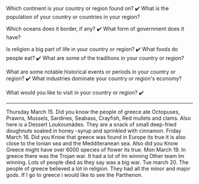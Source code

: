 Which continent is your country or region found on?
✔️
What is the population of your country or countries in your region?

Which oceans does it border, if any?
✔️
What form of government does it have?

Is religion a big part of life in your country or region?
✔️
What foods do people eat?
✔️
What are some of the traditions in your country or region?

What are some notable historical events or periods in your country or region?
✔️
What industries dominate your country or region's economy?

What would you like to visit in your country or region?
✔️
***

Thursday March 15. Did you know the people of greece ate Octopuses, Prawns, Mussels, Sardines, Seabass, Crayfish, Red mullets and clams. Also here is a Dessert Loukoumádes. They are a snack of small deep-fried doughnuts soaked in honey -syrup and sprinkled with cinnamon.
Friday March 16. Did you Know that greece was found in Europe its true it is also close to the Ionian sea and the Medditeranean sea. Also did you Know Greece might have over 6000 species of flower its true. 
Mon March 19. In greece there was the Trojan war. It had a lot of Im winning Other team Im winning. Lots of people died as they say was a big war.
Tue march 20. The people of greece believed a lot in religion. They had all the minor and major gods. If I go to greece i would like to see the Parthenon. 
